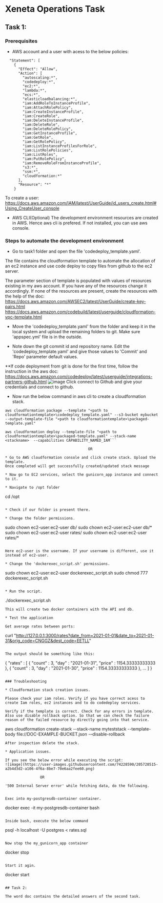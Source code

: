 # Xeneta Operations Task

## Task 1:

### Prerequisites
* AWS account and a user with acess to the below policies:
```
  "Statement": [
    {
      "Effect": "Allow",
      "Action": [
        "autoscaling:*",
        "codedeploy:*",
        "ec2:*",
        "lambda:*",
        "ecs:*",
        "elasticloadbalancing:*",
        "iam:AddRoleToInstanceProfile",
        "iam:AttachRolePolicy",
        "iam:CreateInstanceProfile",
        "iam:CreateRole",
        "iam:DeleteInstanceProfile",
        "iam:DeleteRole",
        "iam:DeleteRolePolicy",
        "iam:GetInstanceProfile",
        "iam:GetRole",
        "iam:GetRolePolicy",
        "iam:ListInstanceProfilesForRole",
        "iam:ListRolePolicies",
        "iam:ListRoles",
        "iam:PutRolePolicy",
        "iam:RemoveRoleFromInstanceProfile",
        "s3:*",
        "ssm:*",
		"cloudformation:*"
      ],
      "Resource": "*"
    }    

```
To create a user: https://docs.aws.amazon.com/IAM/latest/UserGuide/id_users_create.html#Using_CreateUser_console

* AWS CLI(Optional)
The development environment resources are created in AWS. Hence aws cli is prefered. If not installed, you can use aws console.

### Steps to automate the development environment

* Go to task1 folder and open the file 'codedeploy_template.yaml'. 

The file contains the cloudformation template to automate the allocation of an ec2 instance and use code deploy to copy files from github to the ec2 server.

The parameter section of template is populated with values of resources existing in my aws account. If you have any of the resources change it accordingly.
If none of the resources are present, create the resources with the help of the doc:
https://docs.aws.amazon.com/AWSEC2/latest/UserGuide/create-key-pairs.html
https://docs.aws.amazon.com/codebuild/latest/userguide/cloudformation-vpc-template.html

* Move the 'codedeploy_template.yaml' from the folder and keep it in the local system and upload the remaining folders to git. Make sure 'appspec.yml' file is in the outside.

* Note down the git commit id and repository name. Edit the 'codedeploy_template.yaml' and give those values to 'Commit' and 'Repo' parameter default values.

**If code deployment from git is done for the first time, follow the instruction in the aws doc: https://docs.aws.amazon.com/codedeploy/latest/userguide/integrations-partners-github.html
![image](https://user-images.githubusercontent.com/74228590/205670671-7ec0e80e-6824-443d-9004-f6b0879384d4.png)
Click connect to Github and give your credentials and connect to github.

* Now run the below command in aws cli to create a cloudformation stack.

```
aws cloudformation package --template "<path to cloudformationtemplate>\codedeploy_template.yaml" --s3-bucket mybucket --output-template-file "<path to cloudformationtemplate>\packaged-template.yaml"

aws cloudformation deploy --template-file "<path to cloudformationtemplate>\packaged-template.yaml" --stack-name <stackname>  --capabilities CAPABILITY_NAMED_IAM```

                                      OR
									  
* Go to AWS cloudformation console and click create stack. Upload the template.
Once completed will get successfully created/updated stack message

* Now go to EC2 services, select the gunicorn_app instance and connect to it.

* Navigate to /opt folder
```
 cd /opt
```

* Check if our folder is present there. 

* Change the folder permissions.

```
sudo chown ec2-user:ec2-user db/
sudo chown ec2-user:ec2-user db/*
sudo chown ec2-user:ec2-user rates/
sudo chown ec2-user:ec2-user rates/*
```

Here ec2-user is the username. If your username is different, use it instead of ec2-user.

* Change the 'dockerexec_script.sh' permissions.
```
sudo chown ec2-user:ec2-user dockerexec_script.sh
sudo chmod 777 dockerexec_script.sh
```

* Run the script.
```
./dockerexec_script.sh
```
This will create two docker containers with the API and db.

* Test the application

Get average rates between ports:
```
curl "http://127.0.0.1:3000/rates?date_from=2021-01-01&date_to=2021-01-31&orig_code=CNGGZ&dest_code=EETLL"
```

The output should be something like this:
```
{
   "rates" : [
      {
         "count" : 3,
         "day" : "2021-01-31",
         "price" : 1154.33333333333
      },
      {
         "count" : 3,
         "day" : "2021-01-30",
         "price" : 1154.33333333333
      },
      ...
   ]
}
```

### Troubleshooting

* Cloudformation stack creation issues.

Please check your iam roles. Verify if you have correct acess to create Iam roles, ec2 instances and to do codedeploy services.

Verify if the template is correct. Check for any errors in template. Also use disable rollback option. So that we can check the failure reason of the failed resource by directly going into that service.
```
aws cloudformation create-stack --stack-name myteststack --template-body file://DOC-EXAMPLE-BUCKET.json -–disable-rollback 
```
After inspection delete the stack.

* Application issues.

If you see the below error while executing the script:
![image](https://user-images.githubusercontent.com/74228590/205720515-a2b4d3d2-a106-4f6a-8be7-70e6aa2fee60.png)

                OR
				
'500 Internal Server error' while fetching data, do the following.


Exec into my-postgresdb-container container.

```
docker exec -it my-postgresdb-container bash
```

Inside bash, execute the below command
```
psql -h localhost -U postgres < rates.sql
```

Now stop the my_gunicorn_app container
```
docker stop <containerid>
```

Start it agin.
```
docker start <containerid>
```

## Task 2:

The word doc contains the detailed answers of the second task.
